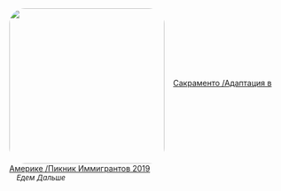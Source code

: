 <!--2023-12-30 11:21:42-->
<div>
<img src="https://i.ytimg.com/vi/VOWdqfVyy1U/hqdefault.jpg" width="280px" align="middle" style="border-radius:10%">
&nbsp;&nbsp;&nbsp;<a class="nodecor" href="https://www.youtube.com/watch?v=VOWdqfVyy1U">Сакраменто /Адаптация в Америке /Пикник Иммигрантов 2019</a>
</div>
<div style="font-size:small">&emsp;<i>Едем Дальше</i></div>